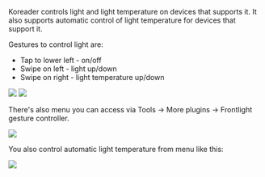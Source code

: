 Koreader controls light and light temperature on devices that supports it. It also supports automatic control of light temperature for devices that support it.

Gestures to control light are:

* Tap to lower left - on/off
* Swipe on left - light up/down
* Swipe on right - light temperature up/down

![](https://user-images.githubusercontent.com/202757/36070443-f185fc70-0efa-11e8-83ec-ee06afc17268.png)
![](https://user-images.githubusercontent.com/202757/36077232-46e592d0-0f68-11e8-8d4c-59aca9c44045.png)

There's also menu you can access via Tools → More plugins → Frontlight gesture controller.

![](https://user-images.githubusercontent.com/1818708/36079743-bb53cac4-0f86-11e8-923c-bc4701c5a34f.png)

You also control automatic light temperature from menu like this:

![](https://user-images.githubusercontent.com/1818708/38164845-f755502a-350a-11e8-9da4-3452f617e2af.png)